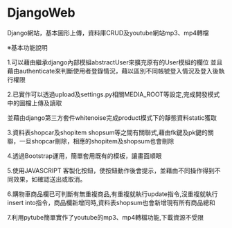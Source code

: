 # DjangoWeb
Django網站，基本圖形上傳，資料庫CRUD及youtube網站mp3、mp4轉檔

※基本功能說明

1.可以藉由繼承django內部模組abstractUser來擴充原有的User模組的欄位 並且藉由authenticate來判斷使用者登錄情況，藉以區別不同帳號登入情況及登入後執行權限 <br>

2.已實作可以透過upload及settings.py相關MEDIA_ROOT等設定,完成開發模式中的圖檔上傳及讀取<br>

並藉由django第三方套件whitenoise完成product模式下的靜態資料static獲取<br>

3.資料表shopcar及shopitem shopsum等之間有關聯式,藉由fk鍵及pk鍵的關聯，一旦shopcar刪除，相應的shopitem及shopsum也會刪除<br>

4.透過Bootstrap運用，簡單套用既有的模板，讓畫面順眼<br>

5.使用JAVASCRIPT 客製化按鈕，使按鈕動作後會提示，並藉由不同操作得到不同效果，如確認送出或取消。<br>

6.購物車商品欄已可判斷有無重複商品,有重複就執行update指令,沒重複就執行insert into指令，商品欄新增同時,資料表shopsum也會新增現有所有商品總和<br>

7.利用pytube簡單實作了youtube的mp3、mp4轉檔功能,下載資源不受限<br>
